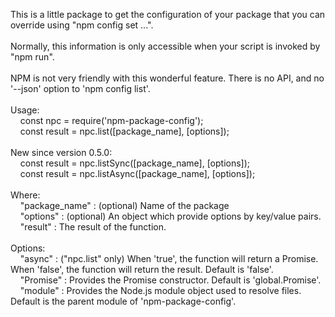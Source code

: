 This is a little package to get the configuration of your package that you can override using "npm config set ...".<br/>
<br/>
Normally, this information is only accessible when your script is invoked by "npm run".<br/>
<br/>
NPM is not very friendly with this wonderful feature. There is no API, and no '--json' option to 'npm config list'.<br/>
<br/>
Usage:<br/>
&nbsp;&nbsp;&nbsp;&nbsp;const npc = require('npm-package-config');<br/>
&nbsp;&nbsp;&nbsp;&nbsp;const result = npc.list([package_name], [options]);<br/>
<br/>
New since version 0.5.0:<br/>
&nbsp;&nbsp;&nbsp;&nbsp;const result = npc.listSync([package_name], [options]);<br/>
&nbsp;&nbsp;&nbsp;&nbsp;const result = npc.listAsync([package_name], [options]);<br/>
</br>
Where:<br/>
&nbsp;&nbsp;&nbsp;&nbsp;"package_name" : (optional) Name of the package<br/>
&nbsp;&nbsp;&nbsp;&nbsp;"options" : (optional) An object which provide options by key/value pairs.<br/>
&nbsp;&nbsp;&nbsp;&nbsp;"result" : The result of the function.<br/>
<br/>
Options:</br>
&nbsp;&nbsp;&nbsp;&nbsp;"async" : ("npc.list" only) When 'true', the function will return a Promise. When 'false', the function will return the result. Default is 'false'.<br/>
&nbsp;&nbsp;&nbsp;&nbsp;"Promise" : Provides the Promise constructor. Default is 'global.Promise'.<br/>
&nbsp;&nbsp;&nbsp;&nbsp;"module" : Provides the Node.js module object used to resolve files. Default is the parent module of 'npm-package-config'.<br/>